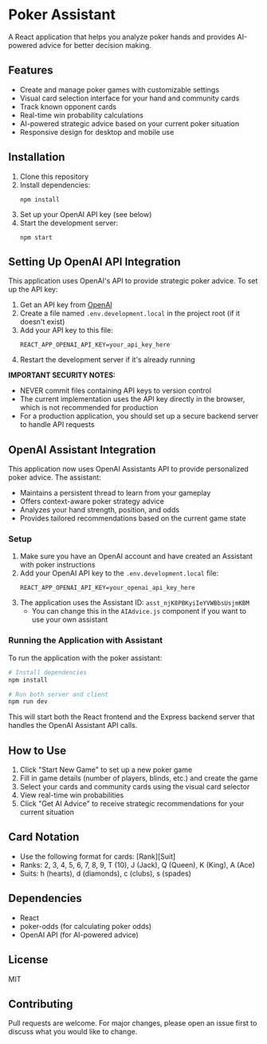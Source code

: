 # Poker Assistant

A React application that helps you analyze poker hands and provides AI-powered advice for better decision making.

## Features

- Create and manage poker games with customizable settings
- Visual card selection interface for your hand and community cards
- Track known opponent cards
- Real-time win probability calculations
- AI-powered strategic advice based on your current poker situation
- Responsive design for desktop and mobile use

## Installation

1. Clone this repository
2. Install dependencies:
   ```
   npm install
   ```
3. Set up your OpenAI API key (see below)
4. Start the development server:
   ```
   npm start
   ```

## Setting Up OpenAI API Integration

This application uses OpenAI's API to provide strategic poker advice. To set up the API key:

1. Get an API key from [OpenAI](https://platform.openai.com/account/api-keys)
2. Create a file named `.env.development.local` in the project root (if it doesn't exist)
3. Add your API key to this file:
   ```
   REACT_APP_OPENAI_API_KEY=your_api_key_here
   ```
4. Restart the development server if it's already running

**IMPORTANT SECURITY NOTES:**
- NEVER commit files containing API keys to version control
- The current implementation uses the API key directly in the browser, which is not recommended for production
- For a production application, you should set up a secure backend server to handle API requests

## OpenAI Assistant Integration

This application now uses OpenAI Assistants API to provide personalized poker advice. The assistant:

- Maintains a persistent thread to learn from your gameplay
- Offers context-aware poker strategy advice
- Analyzes your hand strength, position, and odds
- Provides tailored recommendations based on the current game state

### Setup

1. Make sure you have an OpenAI account and have created an Assistant with poker instructions
2. Add your OpenAI API key to the `.env.development.local` file:
   ```
   REACT_APP_OPENAI_API_KEY=your_openai_api_key_here
   ```
3. The application uses the Assistant ID: `asst_njK8PBKyiIeYVWBbsUsjmKBM`
   - You can change this in the `AIAdvice.js` component if you want to use your own assistant

### Running the Application with Assistant

To run the application with the poker assistant:

```bash
# Install dependencies
npm install

# Run both server and client
npm run dev
```

This will start both the React frontend and the Express backend server that handles the OpenAI Assistant API calls.

## How to Use

1. Click "Start New Game" to set up a new poker game
2. Fill in game details (number of players, blinds, etc.) and create the game
3. Select your cards and community cards using the visual card selector
4. View real-time win probabilities
5. Click "Get AI Advice" to receive strategic recommendations for your current situation

## Card Notation

- Use the following format for cards: [Rank][Suit]
- Ranks: 2, 3, 4, 5, 6, 7, 8, 9, T (10), J (Jack), Q (Queen), K (King), A (Ace)
- Suits: h (hearts), d (diamonds), c (clubs), s (spades)

## Dependencies

- React
- poker-odds (for calculating poker odds)
- OpenAI API (for AI-powered advice)

## License

MIT

## Contributing

Pull requests are welcome. For major changes, please open an issue first to discuss what you would like to change.
